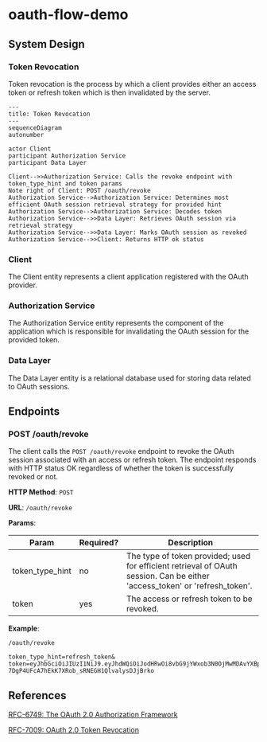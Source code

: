 # oauth-flow-demo

## System Design

### Token Revocation

Token revocation is the process by which a client provides either an access token or refresh token which is
then invalidated by the server.

```mermaid
---
title: Token Revocation
---
sequenceDiagram
autonumber

actor Client
participant Authorization Service
participant Data Layer

Client-->>Authorization Service: Calls the revoke endpoint with token_type_hint and token params
Note right of Client: POST /oauth/revoke
Authorization Service-->Authorization Service: Determines most efficient OAuth session retrieval strategy for provided hint
Authorization Service-->Authorization Service: Decodes token
Authorization Service-->>Data Layer: Retrieves OAuth session via retrieval strategy
Authorization Service-->>Data Layer: Marks OAuth session as revoked
Authorization Service-->>Client: Returns HTTP ok status
```

### Client

The Client entity represents a client application registered with the OAuth provider.

### Authorization Service

The Authorization Service entity represents the component of the application which is
responsible for invalidating the OAuth session for the provided token.

### Data Layer

The Data Layer entity is a relational database used for storing data related to OAuth sessions.


## Endpoints

### POST /oauth/revoke

The client calls the `POST /oauth/revoke` endpoint to revoke the OAuth session associated with an access or refresh token.
The endpoint responds with HTTP status OK regardless of whether the token is successfully revoked or not.

**HTTP Method**: `POST`

**URL**: `/oauth/revoke`

**Params**:

| Param | Required? | Description |
| ----- | --------- | ----------- |
| token_type_hint | no | The type of token provided; used for efficient retrieval of OAuth session. Can be either 'access_token' or 'refresh_token'. |
| token | yes | The access or refresh token to be revoked. |

**Example**:

```
/oauth/revoke

token_type_hint=refresh_token&
token=eyJhbGciOiJIUzI1NiJ9.eyJhdWQiOiJodHRwOi8vbG9jYWxob3N0OjMwMDAvYXBpLyIsImlhdCI6MTY5NTE0MDY1NiwiaXNzIjoiaHR0cDovL2xvY2FsaG9zdDozMDAwLyIsImp0aSI6IjUxMGJhNTdiLTgwNTQtNGQxYi1iYWQ1LTVmZmZjOWE0NzA4ZCIsImV4cCI6MTY5NjM1MDI1Nn0.6-7DgP4UFcA7hEkK7XRob_sRNEGH1QlvalysDJjBrko
```


## References

[RFC-6749: The OAuth 2.0 Authorization Framework](https://www.rfc-editor.org/rfc/rfc6749)

[RFC-7009: OAuth 2.0 Token Revocation](https://datatracker.ietf.org/doc/html/rfc7009)
